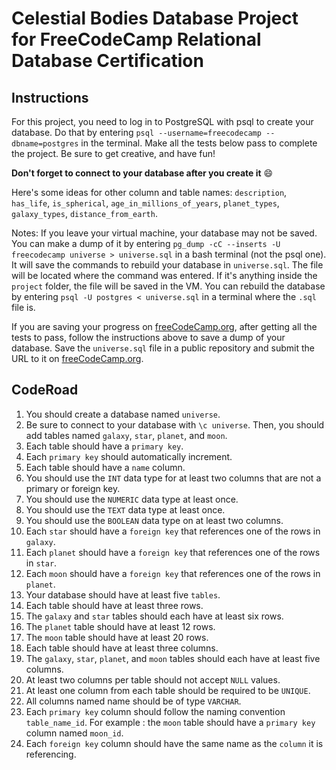 # Celestial Bodies Database Project for FreeCodeCamp Relational Database Certification


## Instructions
For this project, you need to log in to PostgreSQL with psql to create your database. Do that by entering `psql --username=freecodecamp --dbname=postgres` in the terminal. Make all the tests below pass to complete the project. Be sure to get creative, and have fun!

**Don't forget to connect to your database after you create it** 😄

Here's some ideas for other column and table names: `description`, `has_life`, `is_spherical`, `age_in_millions_of_years`, `planet_types`, `galaxy_types`, `distance_from_earth`.

Notes:
If you leave your virtual machine, your database may not be saved. You can make a dump of it by entering `pg_dump -cC --inserts -U freecodecamp universe > universe.sql` in a bash terminal (not the psql one). It will save the commands to rebuild your database in `universe.sql`. The file will be located where the command was entered. If it's anything inside the `project` folder, the file will be saved in the VM. You can rebuild the database by entering `psql -U postgres < universe.sql` in a terminal where the `.sql` file is.

If you are saving your progress on [freeCodeCamp.org](https://www.freecodecamp.org/), after getting all the tests to pass, follow the instructions above to save a dump of your database. Save the `universe.sql` file in a public repository and submit the URL to it on [freeCodeCamp.org](https://www.freecodecamp.org/).


## CodeRoad
1. You should create a database named `universe`.
2. Be sure to connect to your database with `\c universe`. Then, you should add tables named `galaxy`, `star`, `planet`, and `moon`.
3. Each table should have a `primary key`.
4. Each `primary key` should automatically increment.
5. Each table should have a `name` column.
6. You should use the `INT` data type for at least two columns that are not a primary or foreign key.
7. You should use the `NUMERIC` data type at least once.
8. You should use the `TEXT` data type at least once.
9. You should use the `BOOLEAN` data type on at least two columns.
10. Each `star` should have a `foreign key` that references one of the rows in `galaxy`.
11. Each `planet` should have a `foreign key` that references one of the rows in `star`.
12. Each `moon` should have a `foreign key` that references one of the rows in `planet`.
13. Your database should have at least five `tables`.
14. Each table should have at least three rows.
15. The `galaxy` and `star` tables should each have at least six rows.
16. The `planet` table should have at least 12 rows.
17. The `moon` table should have at least 20 rows.
18. Each table should have at least three columns.
19. The `galaxy`, `star`, `planet`, and `moon` tables should each have at least five columns.
20. At least two columns per table should not accept `NULL` values.
21. At least one column from each table should be required to be `UNIQUE`.
22. All columns named name should be of type `VARCHAR`.
23. Each `primary key` column should follow the naming convention `table_name_id`. For example : the `moon` table should have a `primary key` column named `moon_id`.
24. Each `foreign key` column should have the same name as the `column` it is referencing.
